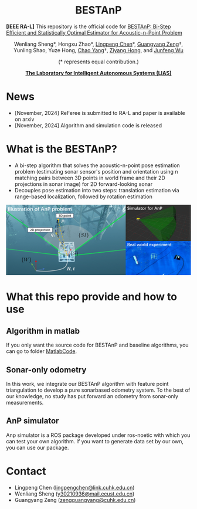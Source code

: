 <div align="center">

# BESTAnP

</div>

**[IEEE RA-L]** This repository is the official code for [BESTAnP: Bi-Step Efficient and Statistically Optimal Estimator for Acoustic-n-Point Problem](https://arxiv.org/abs/2411.17521)

<div align="center">

Wenliang Sheng*, Hongxu Zhao*, [Lingpeng Chen](https://scholar.google.com/citations?user=8jlmwvoAAAAJ&hl=en)*, [Guangyang Zeng](https://guangyangzeng.github.io/)†, Yunling Shao, Yuze Hong, [Chao Yang](https://chaoyang2013.github.io/)†, [Ziyang Hong](https://scholar.google.com/citations?user=IUi8EjkAAAAJ&hl=en), and [Junfeng Wu](https://lias-cuhksz.github.io/group/junfeng-wu)

(* represents equal contribution.)

[**The Laboratory for Intelligent Autonomous Systems (LIAS)**](https://lias-cuhksz.github.io/)

</div>

# **News**

- [November, 2024] ReFeree is submitted to RA-L and paper is available on arxiv
- [November, 2024] Algorithm and simulation code is released

# **What is the BESTAnP?**

- A bi-step algorithm that solves the acoustic-n-point pose estimation problem (estimating sonar sensor's position and orientation using n matching pairs between 3D points in world frame and their 2D projections in sonar image) for 2D forward-looking sonar
- Decouples pose estimation into two steps: translation estimation via range-based localization, followed by rotation estimation

![BESTAnP Illustration](./fig/illustration.png)

# What this repo provide and how to use

## Algorithm in matlab

If you only want the source code for BESTAnP and baseline algorithms, you can go to folder [MatlabCode](https://github.com/LIAS-CUHKSZ/BESTAnP/blob/main/MatabCode/README.md).

## Sonar-only odometry

In this work, we integrate our BESTAnP algorithm with feature point triangulation to develop a pure sonarbased odometry system. To the best of our knowledge, no study has put forward an odometry from
sonar-only measurements.

## AnP simulator

Anp simulator is a ROS package developed under ros-noetic with which you can test your own algorithm. If you want to generate data set by our own, you can use our package.

# **Contact**

- Lingpeng Chen (lingpengchen@link.cuhk.edu.cn)
- Wenliang Sheng (y30210936@mail.ecust.edu.cn)
- Guangyang Zeng (zengguangyang@cuhk.edu.cn)